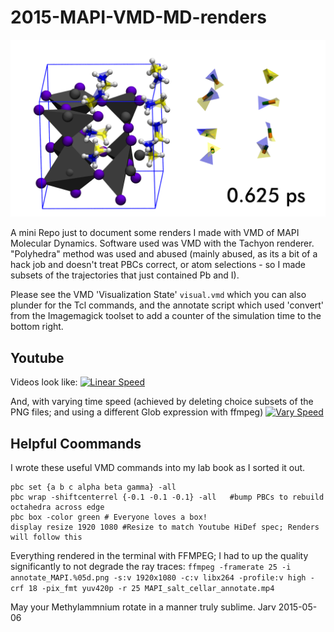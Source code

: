 # 2015-MAPI-VMD-MD-renders

![Render 0.625 ps](annotate_MAPI.00025.png)

A mini Repo just to document some renders I made with VMD of MAPI Molecular Dynamics. Software used was VMD with the Tachyon renderer. "Polyhedra" method was used and abused (mainly abused, as its a bit of a hack job and doesn't treat PBCs correct, or atom selections - so I made subsets of the trajectories that just contained Pb and I).

Please see the VMD 'Visualization State' `visual.vmd` which you can also plunder for the Tcl commands, and the annotate script which used 'convert' from the Imagemagick toolset to add a counter of the simulation time to the bottom right.

## Youtube

Videos look like:
[![Linear Speed](http://img.youtube.com/vi/PPwSIYLnONY/0.jpg)](http://www.youtube.com/watch?v=PPwSIYLnONY)

And, with varying time speed (achieved by deleting choice subsets of the PNG files; and using a different Glob expression with ffmpeg)
[![Vary Speed](http://img.youtube.com/vi/K_-rsop0n5A/0.jpg)](http://www.youtube.com/watch?v=K_-rsop0n5A)

## Helpful Coommands

I wrote these useful VMD commands into my lab book as I sorted it out.
```
pbc set {a b c alpha beta gamma} -all
pbc wrap -shiftcenterrel {-0.1 -0.1 -0.1} -all   #bump PBCs to rebuild octahedra across edge
pbc box -color green # Everyone loves a box!
display resize 1920 1080 #Resize to match Youtube HiDef spec; Renders will follow this
```

Everything rendered in the terminal with FFMPEG; I had to up the quality significantly to not degrade the ray traces:
` ffmpeg -framerate 25 -i annotate_MAPI.%05d.png -s:v 1920x1080 -c:v libx264 -profile:v high -crf 18 -pix_fmt yuv420p -r 25 MAPI_salt_cellar_annotate.mp4 `

May your Methylammnium rotate in a manner truly sublime.
Jarv 2015-05-06
